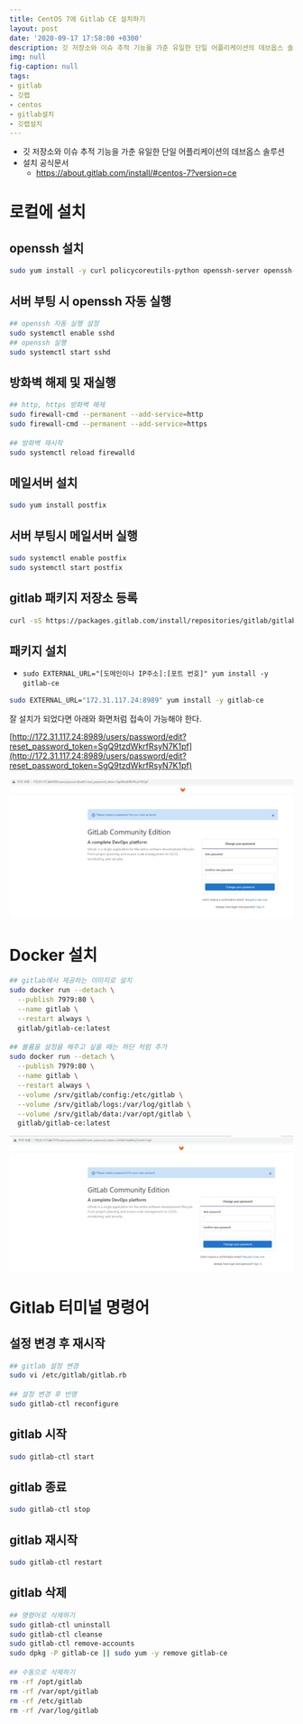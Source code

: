 ```yaml
---
title: CentOS 7에 Gitlab CE 설치하기
layout: post
date: '2020-09-17 17:58:00 +0300'
description: 깃 저장소와 이슈 추적 기능을 가춘 유일한 단일 어플리케이션의 데브옵스 솔루션
img: null
fig-caption: null
tags:
- gitlab
- 깃랩
- centos
- gitlab설치
- 깃랩설치
---
```


- 깃 저장소와 이슈 추적 기능을 가춘 유일한 단일 어플리케이션의 데브옵스 솔루션
- 설치 공식문서
    - https://about.gitlab.com/install/#centos-7?version=ce

# 로컬에 설치

## openssh 설치

```bash
sudo yum install -y curl policycoreutils-python openssh-server openssh-clients
```

## 서버 부팅 시 openssh 자동 실행

```bash
## openssh 자동 실행 설정
sudo systemctl enable sshd
## openssh 실행
sudo systemctl start sshd
```

## 방화벽 해제 및 재실행

```bash
## http, https 방화벽 해제
sudo firewall-cmd --permanent --add-service=http
sudo firewall-cmd --permanent --add-service=https

## 방화벽 재시작
sudo systemctl reload firewalld
```

## 메일서버 설치

```bash
sudo yum install postfix
```

## 서버 부팅시 메일서버 실행

```bash
sudo systemctl enable postfix
sudo systemctl start postfix
```

## gitlab 패키지 저장소 등록

```bash
curl -sS https://packages.gitlab.com/install/repositories/gitlab/gitlab-ce/script.rpm.sh| sudo bash
```

## 패키지 설치

- `sudo EXTERNAL_URL="[도메인이나 IP주소]:[포트 번호]" yum install -y gitlab-ce`

```bash
sudo EXTERNAL_URL="172.31.117.24:8989" yum install -y gitlab-ce
```

잘 설치가 되었다면 아래와 화면처럼 접속이 가능해야 한다.

[http://172.31.117.24:8989/users/password/edit?reset_password_token=SgQ9tzdWkrfRsyN7K1pf](http://172.31.117.24:8989/users/password/edit?reset_password_token=SgQ9tzdWkrfRsyN7K1pf)

![/assets/img/2020-09-17_13h22_33.png](/assets/img/2020-09-17_13h22_33.png)

# Docker 설치

```bash
## gitlab에서 제공하는 이미지로 설치
sudo docker run --detach \
  --publish 7979:80 \
  --name gitlab \
  --restart always \
  gitlab/gitlab-ce:latest

## 볼륨을 설정을 해주고 싶을 때는 하단 처럼 추가
sudo docker run --detach \
  --publish 7979:80 \
  --name gitlab \
  --restart always \
  --volume /srv/gitlab/config:/etc/gitlab \
  --volume /srv/gitlab/logs:/var/log/gitlab \
  --volume /srv/gitlab/data:/var/opt/gitlab \
  gitlab/gitlab-ce:latest
```

![/assets/img/fe5c2f7f-e88f-4453-aec3-f00cba1e73fa/2020-09-17_13h41_38.png](/assets/img/2020-09-17_13h41_38.png)

# Gitlab 터미널 명령어

## 설정 변경 후 재시작

```bash
## gitlab 설정 변경
sudo vi /etc/gitlab/gitlab.rb

## 설정 변경 후 반영
sudo gitlab-ctl reconfigure
```

## gitlab 시작

```bash
sudo gitlab-ctl start
```

## gitlab 종료

```bash
sudo gitlab-ctl stop
```

## gitlab 재시작

```bash
sudo gitlab-ctl restart
```

## gitlab 삭제

```bash
## 명령어로 삭제하기
sudo gitlab-ctl uninstall
sudo gitlab-ctl cleanse
sudo gitlab-ctl remove-accounts
sudo dpkg -P gitlab-ce || sudo yum -y remove gitlab-ce

## 수동으로 삭제하기
rm -rf /opt/gitlab
rm -rf /var/opt/gitlab
rm -rf /etc/gitlab
rm -rf /var/log/gitlab
```
